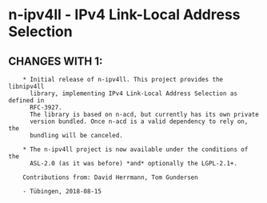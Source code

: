 # n-ipv4ll - IPv4 Link-Local Address Selection

## CHANGES WITH 1:

        * Initial release of n-ipv4ll. This project provides the libnipv4ll
          library, implementing IPv4 Link-Local Address Selection as defined in
          RFC-3927.
          The library is based on n-acd, but currently has its own private
          version bundled. Once n-acd is a valid dependency to rely on, the
          bundling will be canceled.

        * The n-ipv4ll project is now available under the conditions of the
          ASL-2.0 (as it was before) *and* optionally the LGPL-2.1+.

        Contributions from: David Herrmann, Tom Gundersen

        - Tübingen, 2018-08-15
